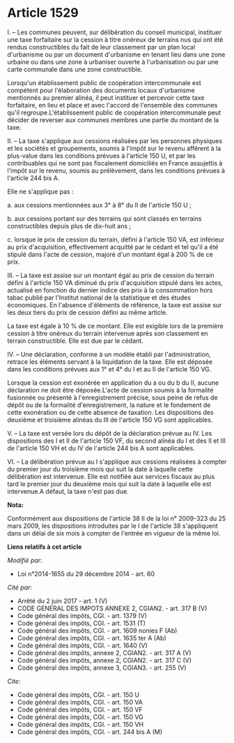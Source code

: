 # Article 1529

I. – Les communes peuvent, sur délibération du conseil municipal, instituer une taxe forfaitaire sur la cession à titre
onéreux de terrains nus qui ont été rendus constructibles du fait de leur classement par un plan local d'urbanisme ou par un
document d'urbanisme en tenant lieu dans une zone urbaine ou dans une zone à urbaniser ouverte à l'urbanisation ou par une
carte communale dans une zone constructible.

Lorsqu'un établissement public de coopération intercommunale est compétent pour l'élaboration des documents locaux
d'urbanisme mentionnés au premier alinéa, il peut instituer et percevoir cette taxe forfaitaire, en lieu et place et avec
l'accord de l'ensemble des communes qu'il regroupe.L'établissement public de coopération intercommunale peut décider de
reverser aux communes membres une partie du montant de la taxe.

II. – La taxe s'applique aux cessions réalisées par les personnes physiques et les sociétés et groupements, soumis à l'impôt
sur le revenu afférent à la plus-value dans les conditions prévues à l'article 150 U, et par les contribuables qui ne sont
pas fiscalement domiciliés en France assujettis à l'impôt sur le revenu, soumis au prélèvement, dans les conditions prévues à
l'article 244 bis A.

Elle ne s'applique pas :

a. aux cessions mentionnées aux 3° à 8° du II de l'article 150 U ;

b. aux cessions portant sur des terrains qui sont classés en terrains constructibles depuis plus de dix-huit ans ;

c. lorsque le prix de cession du terrain, défini à l'article 150 VA, est inférieur au prix d'acquisition, effectivement
acquitté par le cédant et tel qu'il a été stipulé dans l'acte de cession, majoré d'un montant égal à 200 % de ce prix.

III. – La taxe est assise sur un montant égal au prix de cession du terrain défini à l'article 150 VA diminué du prix
d'acquisition stipulé dans les actes, actualisé en fonction du dernier indice des prix à la consommation hors tabac publié
par l'Institut national de la statistique et des études économiques. En l'absence d'éléments de référence, la taxe est assise
sur les deux tiers du prix de cession défini au même article.

La taxe est égale à 10 % de ce montant. Elle est exigible lors de la première cession à titre onéreux du terrain intervenue
après son classement en terrain constructible. Elle est due par le cédant.

IV. – Une déclaration, conforme à un modèle établi par l'administration, retrace les éléments servant à la liquidation de la
taxe. Elle est déposée dans les conditions prévues aux 1° et 4° du I et au II de l'article 150 VG. 

Lorsque la cession est exonérée en application du a ou du b du II, aucune déclaration ne doit être déposée.L'acte de cession
soumis à la formalité fusionnée ou présenté à l'enregistrement précise, sous peine de refus de dépôt ou de la formalité
d'enregistrement, la nature et le fondement de cette exonération ou de cette absence de taxation. Les dispositions des
deuxième et troisième alinéas du III de l'article 150 VG sont applicables.

V. – La taxe est versée lors du dépôt de la déclaration prévue au IV. Les dispositions des I et II de l'article 150 VF, du
second alinéa du I et des II et III de l'article 150 VH et du IV de l'article 244 bis A sont applicables.

VI. – La délibération prévue au I s'applique aux cessions réalisées à compter du premier jour du troisième mois qui suit la
date à laquelle cette délibération est intervenue. Elle est notifiée aux services fiscaux au plus tard le premier jour du
deuxième mois qui suit la date à laquelle elle est intervenue.A défaut, la taxe n'est pas due.

**Nota:**

Conformément aux dispositions de l'article 38 II de la loi n° 2009-323 du 25 mars 2009, les dispositions introduites par le I
de l'article 38 s'appliquent dans un délai de six mois à compter de l'entrée en vigueur de la même loi.

**Liens relatifs à cet article**

_Modifié par_:

  - Loi n°2014-1655 du 29 décembre 2014 - art. 60

_Cité par_:

  - Arrêté du 2 juin 2017 - art. 1 (V)
  - CODE GENERAL DES IMPOTS ANNEXE 2, CGIAN2. - art. 317 B (V)
  - Code général des impôts, CGI. - art. 1379 (V)
  - Code général des impôts, CGI. - art. 1531 (T)
  - Code général des impôts, CGI. - art. 1609 nonies F (Ab)
  - Code général des impôts, CGI. - art. 1635 ter A (Ab)
  - Code général des impôts, CGI. - art. 1640 (V)
  - Code général des impôts, annexe 2, CGIAN2. - art. 317 A (V)
  - Code général des impôts, annexe 2, CGIAN2. - art. 317 C (V)
  - Code général des impôts, annexe 3, CGIAN3. - art. 255 (V)

_Cite_:

  - Code général des impôts, CGI. - art. 150 U
  - Code général des impôts, CGI. - art. 150 VA
  - Code général des impôts, CGI. - art. 150 VF
  - Code général des impôts, CGI. - art. 150 VG
  - Code général des impôts, CGI. - art. 150 VH
  - Code général des impôts, CGI. - art. 244 bis A (M)

